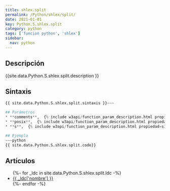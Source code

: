 ```yaml
---
title: shlex.split
permalink: /Python/shlex/split/
date: 2021-01-01
key: Python.S.shlex.split
category: python
tags: ['funcion python', 'shlex']
sidebar: 
  nav: python
---
```


## Descripción
{{site.data.Python.S.shlex.split.description }}

## Sintaxis
~~~python
{{ site.data.Python.S.shlex.split.sintaxis }}~~~

## Parámetros
* **comments**,  {% include w3api/function_param_description.html propiedad=site.data.Python.S.shlex.split valor="comments" %}
* **posix**,  {% include w3api/function_param_description.html propiedad=site.data.Python.S.shlex.split valor="posix" %}
* **s**,  {% include w3api/function_param_description.html propiedad=site.data.Python.S.shlex.split valor="s" %}

## Ejemplo
~~~python
{{ site.data.Python.S.shlex.split.code}}
~~~

## Artículos
<ul>
{%- for _ldc in site.data.Python.S.shlex.split.ldc -%}
   <li>
       <a href="{{_ldc['url'] }}">{{ _ldc['nombre'] }}</a>
   </li>
{%- endfor -%}
</ul>
